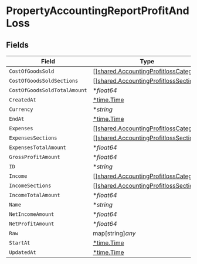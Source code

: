 # PropertyAccountingReportProfitAndLoss


## Fields

| Field                                                                                               | Type                                                                                                | Required                                                                                            | Description                                                                                         |
| --------------------------------------------------------------------------------------------------- | --------------------------------------------------------------------------------------------------- | --------------------------------------------------------------------------------------------------- | --------------------------------------------------------------------------------------------------- |
| `CostOfGoodsSold`                                                                                   | [][shared.AccountingProfitlossCategory](../../../pkg/models/shared/accountingprofitlosscategory.md) | :heavy_minus_sign:                                                                                  | @deprecated                                                                                         |
| `CostOfGoodsSoldSections`                                                                           | [][shared.AccountingProfitlossSection](../../../pkg/models/shared/accountingprofitlosssection.md)   | :heavy_minus_sign:                                                                                  | N/A                                                                                                 |
| `CostOfGoodsSoldTotalAmount`                                                                        | **float64*                                                                                          | :heavy_minus_sign:                                                                                  | N/A                                                                                                 |
| `CreatedAt`                                                                                         | [*time.Time](https://pkg.go.dev/time#Time)                                                          | :heavy_minus_sign:                                                                                  | N/A                                                                                                 |
| `Currency`                                                                                          | **string*                                                                                           | :heavy_minus_sign:                                                                                  | N/A                                                                                                 |
| `EndAt`                                                                                             | [*time.Time](https://pkg.go.dev/time#Time)                                                          | :heavy_minus_sign:                                                                                  | N/A                                                                                                 |
| `Expenses`                                                                                          | [][shared.AccountingProfitlossCategory](../../../pkg/models/shared/accountingprofitlosscategory.md) | :heavy_minus_sign:                                                                                  | @deprecated                                                                                         |
| `ExpensesSections`                                                                                  | [][shared.AccountingProfitlossSection](../../../pkg/models/shared/accountingprofitlosssection.md)   | :heavy_minus_sign:                                                                                  | N/A                                                                                                 |
| `ExpensesTotalAmount`                                                                               | **float64*                                                                                          | :heavy_minus_sign:                                                                                  | N/A                                                                                                 |
| `GrossProfitAmount`                                                                                 | **float64*                                                                                          | :heavy_minus_sign:                                                                                  | N/A                                                                                                 |
| `ID`                                                                                                | **string*                                                                                           | :heavy_minus_sign:                                                                                  | N/A                                                                                                 |
| `Income`                                                                                            | [][shared.AccountingProfitlossCategory](../../../pkg/models/shared/accountingprofitlosscategory.md) | :heavy_minus_sign:                                                                                  | @deprecated                                                                                         |
| `IncomeSections`                                                                                    | [][shared.AccountingProfitlossSection](../../../pkg/models/shared/accountingprofitlosssection.md)   | :heavy_minus_sign:                                                                                  | N/A                                                                                                 |
| `IncomeTotalAmount`                                                                                 | **float64*                                                                                          | :heavy_minus_sign:                                                                                  | N/A                                                                                                 |
| `Name`                                                                                              | **string*                                                                                           | :heavy_minus_sign:                                                                                  | N/A                                                                                                 |
| `NetIncomeAmount`                                                                                   | **float64*                                                                                          | :heavy_minus_sign:                                                                                  | N/A                                                                                                 |
| `NetProfitAmount`                                                                                   | **float64*                                                                                          | :heavy_minus_sign:                                                                                  | N/A                                                                                                 |
| `Raw`                                                                                               | map[string]*any*                                                                                    | :heavy_minus_sign:                                                                                  | N/A                                                                                                 |
| `StartAt`                                                                                           | [*time.Time](https://pkg.go.dev/time#Time)                                                          | :heavy_minus_sign:                                                                                  | N/A                                                                                                 |
| `UpdatedAt`                                                                                         | [*time.Time](https://pkg.go.dev/time#Time)                                                          | :heavy_minus_sign:                                                                                  | N/A                                                                                                 |